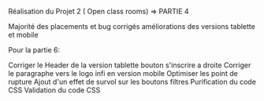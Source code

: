 Réalisation du Projet 2 ( Open class rooms) => PARTIE 4

Majorité des placements et bug corrigés
améliorations des versions tablette et mobile

Pour la partie 6:

Corriger le Header de la version tablette bouton s'inscrire a droite 
Corriger le paragraphe vers le logo infi en version mobile 
Optimiser les point de rupture
Ajout d'un effet de survol sur les boutons filtres 
Purification du code CSS 
Validation du code CSS

